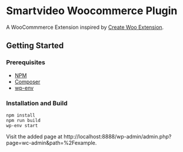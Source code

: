 # Smartvideo Woocommerce Plugin

A WooCommmerce Extension inspired by [Create Woo Extension](https://github.com/woocommerce/woocommerce/blob/trunk/packages/js/create-woo-extension/README.md).

## Getting Started

### Prerequisites

-   [NPM](https://www.npmjs.com/)
-   [Composer](https://getcomposer.org/download/)
-   [wp-env](https://developer.wordpress.org/block-editor/reference-guides/packages/packages-env/)

### Installation and Build

```
npm install
npm run build
wp-env start
```

Visit the added page at http://localhost:8888/wp-admin/admin.php?page=wc-admin&path=%2Fexample.

